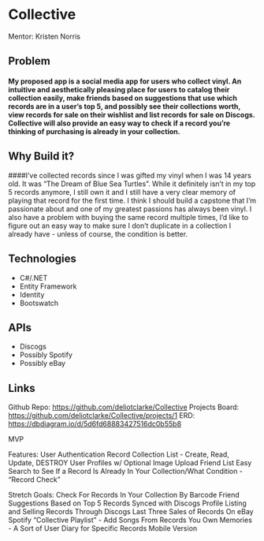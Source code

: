 # Collective

Mentor: Kristen Norris

## Problem
#### My proposed app is a social media app for users who collect vinyl. An intuitive and aesthetically pleasing place for users to catalog their collection easily, make friends based on suggestions that use which records are in a user’s top 5, and possibly see their collections worth, view records for sale on their wishlist and list records for sale on Discogs. Collective will also provide an easy way to check if a record you’re thinking of purchasing is already in your collection.

## Why Build it?
####I’ve collected records since I was gifted my vinyl when I was 14 years old. It was “The Dream of Blue Sea Turtles”. While it definitely isn’t in my top 5 records anymore, I still own it and I still have a very clear memory of playing that record for the first time. I think I should build a capstone that I’m passionate about and one of my greatest passions has always been vinyl. I also have a problem with buying the same record multiple times, I’d like to figure out an easy way to make sure I don’t duplicate in a collection I already have - unless of course, the condition is better.

## Technologies
- C#/.NET
- Entity Framework
- Identity
- Bootswatch

## APIs
- Discogs
- Possibly Spotify
- Possibly eBay

## Links
Github Repo:  https://github.com/deliotclarke/Collective 
Projects Board:  https://github.com/deliotclarke/Collective/projects/1
ERD:  https://dbdiagram.io/d/5d6fd68883427516dc0b55b8

MVP

Features: 
User Authentication
Record Collection List - Create, Read, Update, DESTROY
User Profiles w/ Optional Image Upload
Friend List
Easy Search to See If a Record Is Already In Your Collection/What Condition - “Record Check”

Stretch Goals:
Check For Records In Your Collection By Barcode
Friend Suggestions Based on Top 5 Records
Synced with Discogs Profile
Listing and Selling Records Through Discogs
Last Three Sales of Records On eBay
Spotify “Collective Playlist” - Add Songs From Records You Own
Memories - A Sort of User Diary for Specific Records
Mobile Version
